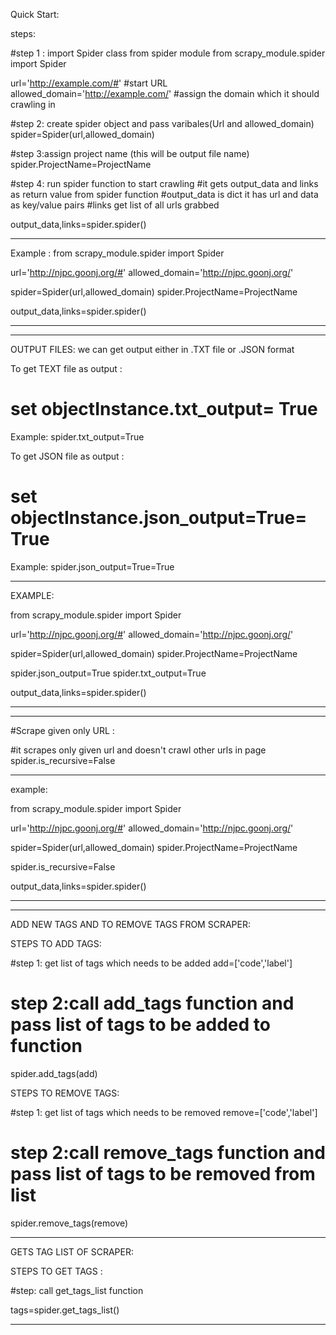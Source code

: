 
Quick Start:

steps:

#step 1 : import Spider class from spider module
from scrapy_module.spider import Spider

url='http://example.com/#'  #start URL
allowed_domain='http://example.com/' #assign the domain which it should crawling in


#step 2: create  spider object and pass varibales(Url and allowed_domain)
spider=Spider(url,allowed_domain)


#step 3:assign project name (this will be output file name)
spider.ProjectName=ProjectName


#step 4: run spider function to start crawling
#it gets output_data and links as return value from spider function
#output_data is dict it has url and data as key/value pairs
#links get list of all urls grabbed

output_data,links=spider.spider()

________________________________________
Example :
from scrapy_module.spider import Spider

url='http://njpc.goonj.org/#'
allowed_domain='http://njpc.goonj.org/'

spider=Spider(url,allowed_domain)
spider.ProjectName=ProjectName

output_data,links=spider.spider()
________________________________________

--------------------------------------------------------------------------------------------------------------


OUTPUT FILES:
we can get output either in .TXT file or  .JSON format


To get TEXT file as output :
# set objectInstance.txt_output= True

Example:
spider.txt_output=True




To get JSON file as output :
# set objectInstance.json_output=True= True

Example:
spider.json_output=True=True

_______________________________________________
EXAMPLE:

from scrapy_module.spider import Spider

url='http://njpc.goonj.org/#'
allowed_domain='http://njpc.goonj.org/'

spider=Spider(url,allowed_domain)
spider.ProjectName=ProjectName

spider.json_output=True
spider.txt_output=True

output_data,links=spider.spider()
________________________________________________


--------------------------------------------------------------------------------------------------------------

#Scrape given only  URL :


#it scrapes only given url  and doesn't crawl other urls in page
spider.is_recursive=False


____________________________________________________________

example:

from scrapy_module.spider import Spider

url='http://njpc.goonj.org/#'
allowed_domain='http://njpc.goonj.org/'

spider=Spider(url,allowed_domain)
spider.ProjectName=ProjectName

spider.is_recursive=False

output_data,links=spider.spider()
____________________________________________________________


------------------------------------------------------------------------------------------------------------------


ADD NEW TAGS AND TO REMOVE TAGS FROM SCRAPER:

STEPS TO ADD TAGS:

#step 1: get list of tags which needs to be added
add=['code','label']

# step 2:call add_tags function and pass list of tags to be added to function
spider.add_tags(add)



STEPS TO REMOVE TAGS:

#step 1: get list of tags which needs to be removed
remove=['code','label']

# step 2:call remove_tags function and pass list of tags to be removed from list
 spider.remove_tags(remove)


---------------------------------------------------------------------------------------------------------------------

GETS TAG LIST OF SCRAPER:

STEPS TO GET TAGS :

#step: call get_tags_list function

tags=spider.get_tags_list()

----------------------------------------------------------------------------------------------------------------------
